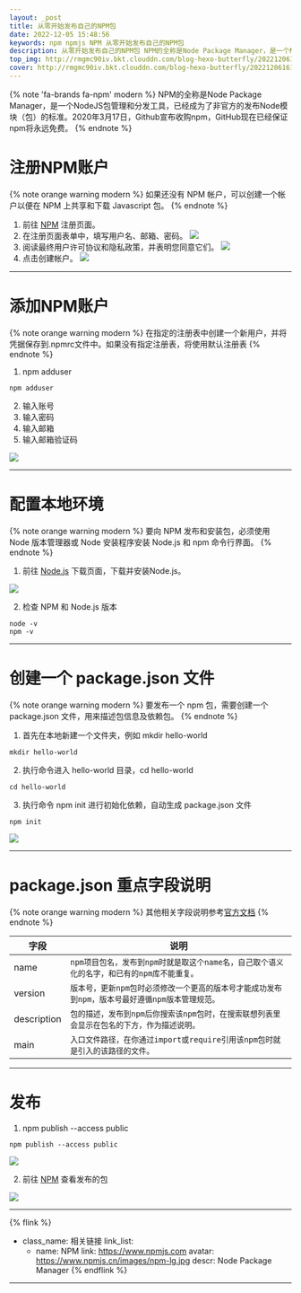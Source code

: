 ```yaml
---
layout: _post
title: 从零开始发布自己的NPM包
date: 2022-12-05 15:48:56
keywords: npm npmjs NPM 从零开始发布自己的NPM包
description: 从零开始发布自己的NPM包 NPM的全称是Node Package Manager，是一个NodeJS包管理和分发工具，已经成为了非官方的发布Node模块（包）的标准。
top_img: http://rmgmc90iv.bkt.clouddn.com/blog-hexo-butterfly/202212061614344.jpg
cover: http://rmgmc90iv.bkt.clouddn.com/blog-hexo-butterfly/202212061614344.jpg
---
```


{% note 'fa-brands fa-npm' modern %}
NPM的全称是Node Package Manager，是一个NodeJS包管理和分发工具，已经成为了非官方的发布Node模块（包）的标准。2020年3月17日，Github宣布收购npm，GitHub现在已经保证npm将永远免费。
{% endnote %}

注册NPM账户
======

{% note orange warning modern %}
如果还没有 NPM 帐户，可以创建一个帐户以便在 NPM 上共享和下载 Javascript 包。
{% endnote %}

1. 前往 [NPM](https://www.npmjs.com/signup) 注册页面。
2. 在注册页面表单中，填写用户名、邮箱、密码。
![](https://docs.npmjs.com/getting-started/setting-up-your-npm-user-account/signup-form.png)
3. 阅读最终用户许可协议和隐私政策，并表明您同意它们。
![](https://docs.npmjs.com/getting-started/setting-up-your-npm-user-account/privacy-policy.png)
4. 点击创建帐户。
![](https://docs.npmjs.com/getting-started/setting-up-your-npm-user-account/create-account-button.png)

---

添加NPM账户
======

{% note orange warning modern %}
在指定的注册表中创建一个新用户，并将凭据保存到.npmrc文件中。如果没有指定注册表，将使用默认注册表
{% endnote %}

1. npm adduser

```
npm adduser
```

2. 输入账号
3. 输入密码
4. 输入邮箱
5. 输入邮箱验证码

![](http://rmgmc90iv.bkt.clouddn.com/blog-hexo-butterfly/202212061716874.png)

---

配置本地环境
======

{% note orange warning modern %}
要向 NPM 发布和安装包，必须使用 Node 版本管理器或 Node 安装程序安装 Node.js 和 npm 命令行界面。
{% endnote %}

1. 前往 [Node.js](https://nodejs.org/en/download/) 下载页面，下载并安装Node.js。

![](https://www.npmjs.cn/images/win-installing-node-lts.png)

2. 检查 NPM 和 Node.js 版本

```
node -v
npm -v
```

---

创建一个 package.json 文件
======

{% note orange warning modern %}
要发布一个 npm 包，需要创建一个 package.json 文件，用来描述包信息及依赖包。
{% endnote %}

1. 首先在本地新建一个文件夹，例如 mkdir hello-world

```
mkdir hello-world
```

2. 执行命令进入 hello-world 目录，cd hello-world

```
cd hello-world
```

3. 执行命令 npm init 进行初始化依赖，自动生成 package.json 文件

```
npm init
```

![](http://rmgmc90iv.bkt.clouddn.com/blog-hexo-butterfly/202212061624632.png)

---

package.json 重点字段说明
======

{% note orange warning modern %}
其他相关字段说明参考[官方文档](https://docs.npmjs.com/cli/v8/configuring-npm/package-json)
{% endnote %}

|字段|说明|
|-|-|
|name|`npm项目包名，发布到npm时就是取这个name名，自己取个语义化的名字，和已有的npm库不能重复。`|
|version|`版本号，更新npm包时必须修改一个更高的版本号才能成功发布到npm，版本号最好遵循npm版本管理规范。`|
|description|`包的描述，发布到npm后你搜索该npm包时，在搜索联想列表里会显示在包名的下方，作为描述说明。`|
|main|`入口文件路径，在你通过import或require引用该npm包时就是引入的该路径的文件。`|

---

发布
======

1. npm publish --access public

```
npm publish --access public
```

![](http://rmgmc90iv.bkt.clouddn.com/blog-hexo-butterfly/202212061744621.png)

2. 前往 [NPM](https://www.npmjs.com/search?q=%40chen-af) 查看发布的包

![](http://rmgmc90iv.bkt.clouddn.com/blog-hexo-butterfly/202212061756936.png)

---

{% flink %}
- class_name: 相关链接
  link_list:
    - name: NPM
      link: https://www.npmjs.com
      avatar: https://www.npmjs.cn/images/npm-lg.jpg
      descr: Node Package Manager
{% endflink %}

---
